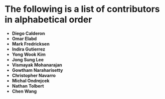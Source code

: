 The following is a list of contributors in alphabetical order
=============================================================

* **Diego Calderon**
* **Omar Elabd**
* **Mark Fredricksen**
* **Indira Gutierrez**
* **Yong Wook Kim**
* **Jong Sung Lee**
* **Vismayak Mohanarajan**
* **Gowtham Naraharisetty**
* **Christopher Navarro**
* **Michal Ondrejcek**
* **Nathan Tolbert**
* **Chen Wang**
